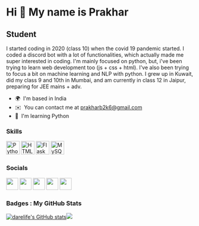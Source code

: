 Hi 👋 My name is Prakhar
========================

Student
-------

I started coding in 2020 (class 10) when the covid 19 pandemic started. I coded a discord bot with a lot of functionalities, which actually made me super interested in coding. I'm mainly focused on python, but, i've been trying to learn web development too (js + css + html). I've also been trying to focus a bit on machine learning and NLP with python. I grew up in Kuwait, did my class 9 and 10th in Mumbai, and am currently in class 12 in Jaipur, preparing for JEE mains + adv.

*   🌍  I'm based in India
*   ✉️  You can contact me at [prakharb2k6@gmail.com](mailto:prakharb2k6@gmail.com)
*   🧠  I'm learning Python
### Skills
<p align="left">
<a href="https://www.python.org/" target="_blank" rel="noreferrer"><img src="https://raw.githubusercontent.com/danielcranney/readme-generator/main/public/icons/skills/python-colored.svg" width="36" height="36" alt="Python" /></a>
<a href="https://developer.mozilla.org/en-US/docs/Glossary/HTML5" target="_blank" rel="noreferrer"><img src="https://raw.githubusercontent.com/danielcranney/readme-generator/main/public/icons/skills/html5-colored.svg" width="36" height="36" alt="HTML5" /></a>
<a href="https://flask.palletsprojects.com/en/2.0.x/" target="_blank" rel="noreferrer"><img src="https://raw.githubusercontent.com/danielcranney/readme-generator/main/public/icons/skills/flask-colored.svg" width="36" height="36" alt="Flask" /></a>
<a href="https://www.mysql.com/" target="_blank" rel="noreferrer"><img src="https://raw.githubusercontent.com/danielcranney/readme-generator/main/public/icons/skills/mysql-colored.svg" width="36" height="36" alt="MySQL" /></a>
</p>
                    
 ### Socials
<p align="left">
<a href="https://discord.com/users/Darelife#3423" target="_blank" rel="noreferrer"><img src="https://raw.githubusercontent.com/danielcranney/readme-generator/main/public/icons/socials/discord.svg" width="32" height="32" /></a>
<a href="https://www.github.com/darelife" target="_blank" rel="noreferrer"><img src="https://raw.githubusercontent.com/danielcranney/readme-generator/main/public/icons/socials/github.svg" width="32" height="32" /></a>
<a href="http://www.instagram.com/itzprakhar" target="_blank" rel="noreferrer"><img src="https://raw.githubusercontent.com/danielcranney/readme-generator/main/public/icons/socials/instagram.svg" width="32" height="32" /></a>
<a href="https://www.twitter.com/ItzP13" target="_blank" rel="noreferrer"><img src="https://raw.githubusercontent.com/danielcranney/readme-generator/main/public/icons/socials/twitter.svg" width="32" height="32" /></a>
<a href="https://itzp.carrd.co/" target="_blank" rel="noreferrer"><img src="https://onepagelove.com/wp-content/uploads/2016/07/carrd-logo.jpg" width="32" height="32" /></a>
</p>

 ### Badges : My GitHub Stats
<a href="http://www.github.com/darelife"><img src="https://github-readme-stats.vercel.app/api?username=darelife&show_icons=true&hide=&count_private=true&title_color=0891b2&text_color=ffffff&icon_color=0891b2&bg_color=1c1917&hide_border=true&show_icons=true" alt="darelife's GitHub stats" /></a><a href="http://www.github.com/darelife"><img src="https://github-readme-streak-stats.herokuapp.com/?user=darelife&stroke=ffffff&background=1c1917&ring=0891b2&fire=0891b2&currStreakNum=ffffff&currStreakLabel=0891b2&sideNums=ffffff&sideLabels=ffffff&dates=ffffff&hide_border=true" /></a>
<b>
